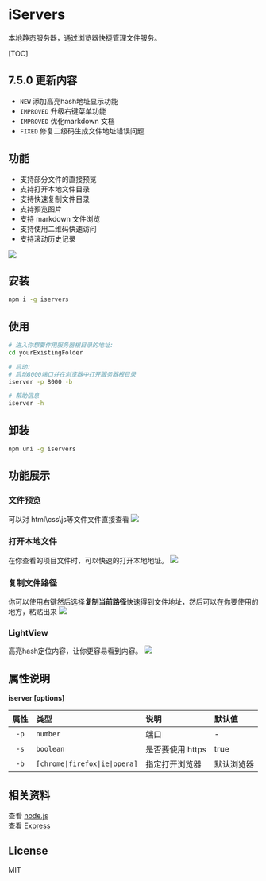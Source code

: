 # iServers 

本地静态服务器，通过浏览器快捷管理文件服务。

[TOC]

## 7.5.0 更新内容
- `NEW` 添加高亮hash地址显示功能
- `IMPROVED` 升级右键菜单功能
- `IMPROVED` 优化markdown 文档
- `FIXED` 修复二级码生成文件地址错误问题

## 功能      
- 支持部分文件的直接预览
- 支持打开本地文件目录
- 支持快速复制文件目录  
- 支持预览图片
- 支持 markdown 文件浏览
- 支持使用二维码快速访问
- 支持滚动历史记录

![](http://wx3.sinaimg.cn/large/9444af88gy1fuxazeqwtcj20go0c5abm.jpg)

## 安装
```bash
npm i -g iservers
```


## 使用
```bash
# 进入你想要作用服务器根目录的地址:
cd yourExistingFolder

# 启动:
# 启动8000端口并在浏览器中打开服务器根目录
iserver -p 8000 -b

# 帮助信息
iserver -h
```

## 卸装
```bash
npm uni -g iservers
```

## 功能展示 

### 文件预览
可以对 html\css\js等文件文件直接查看
![](http://wx3.sinaimg.cn/large/9444af88ly1fwo814cgurg20lw0e70w9.gif)

### 打开本地文件
在你查看的项目文件时，可以快速的打开本地地址。
![](http://wx3.sinaimg.cn/large/9444af88gy1fvnwqugwvsg20lw0e7jyt.gif)

### 复制文件路径
你可以使用右键然后选择**复制当前路径**快速得到文件地址，然后可以在你要使用的地方，粘贴出来
![](http://wx1.sinaimg.cn/mw690/9444af88gy1fvnwr0ttkaj20h60dkq3v.jpg)

### LightView
高亮hash定位内容，让你更容易看到内容。
![](http://wx3.sinaimg.cn/large/9444af88gy1fxd6cp076ag20q90hzq9m.gif)

## 属性说明
**iserver [options]**

| 属性 | 类型 | 说明 | 默认值 |
|:---:|:---|:---|:---|
| `-p` | `number` | 端口 | - |
| `-s` | `boolean` | 是否要使用 https | true |
| `-b` | `[chrome\|firefox\|ie\|opera]` | 指定打开浏览器 | 默认浏览器 |


## 相关资料  

查看 [node.js](https://nodejs.org/)  
查看 [Express](http://expressjs.com/)  


## License

MIT
